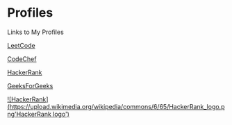 # Profiles
Links to My Profiles


[LeetCode](https://leetcode.com/ssinghalong/)

[CodeChef](https://www.codechef.com/users/ssinghalong)

[HackerRank](https://www.hackerrank.com/ssinghalong)

[GeeksForGeeks](https://auth.geeksforgeeks.org/user/ssinghalong/)

[![HackerRank](https://upload.wikimedia.org/wikipedia/commons/6/65/HackerRank_logo.png'HackerRank logo')](https://www.hackerrank.com/ssinghalong)
